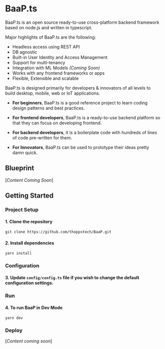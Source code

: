 # BaaP.ts

BaaP.ts is an open source ready-to-use cross-platform backend framework based on node.js and written in typescript.

Major highlights of BaaP.ts are the following:

- Headless access using REST API
- DB agnostic
- Built-in User Identity and Access Management
- Support for multi-tenancy
- Integration with ML Models _(Coming Soon)_
- Works with any frontend frameworks or apps
- Flexible, Extensible and scalable

BaaP.ts is designed primarily for developers & innovators of all levels to build desktop, mobile, web or IoT applications.

- **For beginners**, BaaP.ts is a good reference project to learn coding design patterns and best practices.

- **For frontend developers**, BaaP.ts is a ready-to-use backend platform so that they can focus on developing frontend.

- **For backend developers**, it is a boilerplate code with hundreds of lines of code pre-written for them.

- **For Innovators**, BaaP.ts can be used to prototype their ideas pretty damn quick.

## Blueprint
[_Content Coming Soon_]

## Getting Started

### Project Setup

#### 1. Clone the repository
```
git clone https://github.com/thoppstech/BaaP.git
```

#### 2. Install dependencies
```
yarn install
```
### Configuration

#### 3. Update `config/config.ts` file if you wish to change the default configuration settings.

### Run

#### 4. To run BaaP in Dev Mode
```
yarn dev
```

### Deploy

[_Content coming soon_]